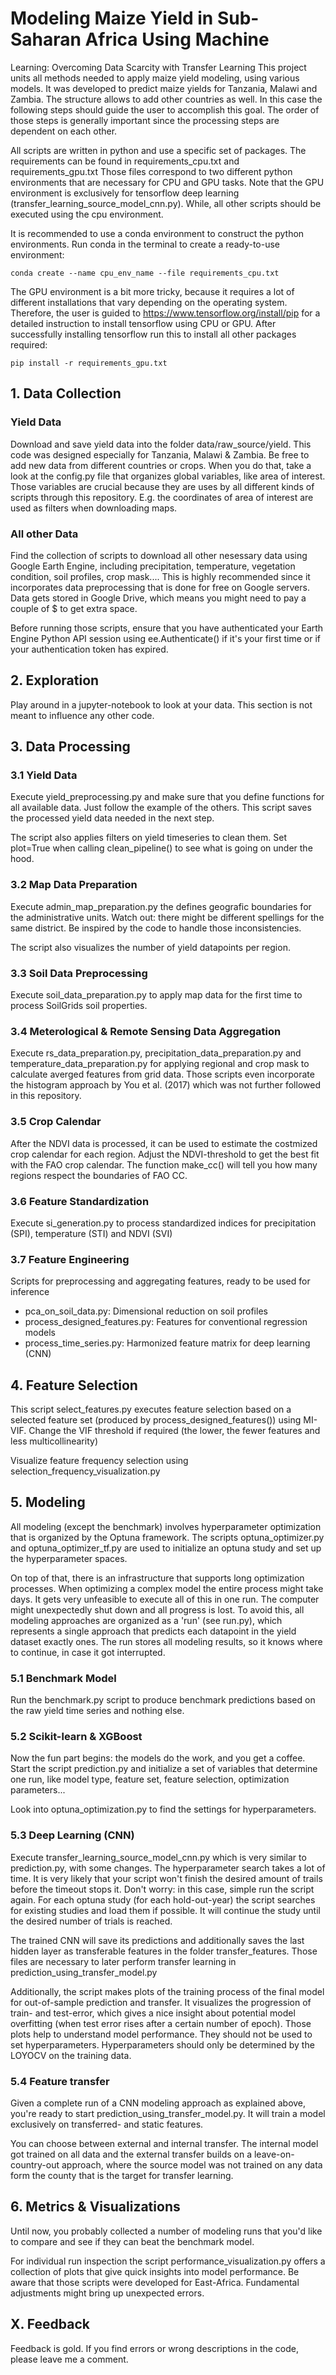 # Modeling Maize Yield in Sub-Saharan Africa Using Machine
Learning: Overcoming Data Scarcity with Transfer Learning
This project units all methods needed to apply maize yield modeling, using various models. It was developed to predict maize yields for Tanzania, Malawi and Zambia.
The structure allows to add other countries as well. In this case the following steps should guide the user to accomplish this goal.
The order of those steps is generally important since the processing steps are dependent on each  other.

All scripts are written in python and use a specific set of packages. The requirements can be found in requirements_cpu.txt and requirements_gpu.txt
Those files correspond to two different python environments that are necessary for CPU and GPU tasks.
Note that the GPU environment is exclusively for tensorflow deep learning (transfer_learning_source_model_cnn.py). 
While, all other scripts should be executed using the cpu environment.

It is recommended to use a conda environment to construct the python environments. 
Run conda in the terminal to create a ready-to-use environment:

    conda create --name cpu_env_name --file requirements_cpu.txt
The GPU environment is a bit more tricky, because it requires a lot of different installations that vary depending on the operating system.
Therefore, the user is guided to https://www.tensorflow.org/install/pip for a detailed instruction to install tensorflow using CPU or GPU. 
After successfully installing tensorflow run this to install all other packages required:
    
    pip install -r requirements_gpu.txt

## 1. Data Collection
### Yield Data
Download and save yield data into the folder data/raw_source/yield. This code was designed especially for Tanzania, Malawi & Zambia.
Be free to add new data from different countries or crops. When you do that, take a look at the config.py file that organizes global variables, like area of interest.
Those variables are crucial because they are uses by all different kinds of scripts through this repository.
E.g. the coordinates of area of interest are used as filters when downloading maps. 
### All other Data
Find the collection of scripts to download all other nesessary data using Google Earth Engine, including precipitation, temperature, vegetation condition, soil profiles, crop mask.... 
This is highly recommended since it incorporates data preprocessing that is done for free on Google servers. 
Data gets stored in Google Drive, which means you might need to pay a couple of $ to get extra space.

Before running those scripts, ensure that you have authenticated your Earth Engine Python API session using 
ee.Authenticate() if it's your first time or if your authentication token has expired.

## 2. Exploration
Play around in a jupyter-notebook to look at your data. This section is not meant to influence any other code.

## 3. Data Processing
### 3.1 Yield Data
Execute yield_preprocessing.py and make sure that you define functions for all available data. 
Just follow the example of the others. This script saves the processed yield data needed in the next step.

The script also applies filters on yield timeseries to clean them. Set plot=True when calling clean_pipeline() to see
what is going on under the hood. 

### 3.2 Map Data Preparation
Execute admin_map_preparation.py the defines geografic boundaries for the administrative units. Watch out: there might be 
different spellings for the same district. Be inspired by the code to handle those inconsistencies. 

The script also visualizes the number of yield datapoints per region.

### 3.3 Soil Data Preprocessing
Execute soil_data_preparation.py to apply map data for the first time to process SoilGrids soil properties.

### 3.4 Meterological & Remote Sensing Data Aggregation
Execute rs_data_preparation.py, precipitation_data_preparation.py and temperature_data_preparation.py for applying regional and crop mask to 
calculate averged features from grid data.
Those scripts even incorporate the histogram approach by You et al. (2017) which was not further followed in this repository.

### 3.5 Crop Calendar
After the NDVI data is processed, it can be used to estimate the costmized crop calendar for each region. 
Adjust the NDVI-threshold to get the best fit with the FAO crop calendar. 
The function make_cc() will tell you how many regions respect the boundaries of FAO CC.

### 3.6 Feature Standardization 
Execute si_generation.py to process standardized indices for precipitation (SPI), temperature (STI) and NDVI (SVI)

### 3.7 Feature Engineering 
Scripts for preprocessing and aggregating features, ready to be used for inference 
- pca_on_soil_data.py: Dimensional reduction on soil profiles
- process_designed_features.py: Features for conventional regression models 
- process_time_series.py: Harmonized feature matrix for deep learning (CNN)

## 4. Feature Selection
This script select_features.py executes feature selection based on a selected feature set (produced by process_designed_features()) using MI-VIF.
Change the VIF threshold if required (the lower, the fewer features and less multicollinearity)

Visualize feature frequency selection using selection_frequency_visualization.py

## 5. Modeling
All modeling (except the benchmark) involves hyperparameter optimization that is 
organized by the Optuna framework. The scripts optuna_optimizer.py and optuna_optimizer_tf.py 
are used to initialize an optuna study and set up the hyperparameter spaces. 

On top of that, there is an infrastructure that supports long optimization processes.
When optimizing a complex model the entire process might take days. It gets very unfeasible
to execute all of this in one run. The computer might unexpectedly shut down and all progress is lost.
To avoid this, all modeling approaches are organized as a 'run' (see run.py), which represents
a single approach that predicts each datapoint in the yield dataset exactly ones. 
The run stores all modeling results, so it knows where to continue, in case it got interrupted.

### 5.1 Benchmark Model
Run the benchmark.py script to produce benchmark predictions based on the raw
yield time series and nothing else. 
### 5.2 Scikit-learn & XGBoost
Now the fun part begins: the models do the work, and you get a coffee.
Start the script prediction.py and initialize a set of variables that determine
one run, like model type, feature set, feature selection, optimization parameters...

Look into optuna_optimization.py to find the settings for hyperparameters.

### 5.3 Deep Learning (CNN)
Execute transfer_learning_source_model_cnn.py which is very similar to prediction.py, with some changes.
The hyperparameter search takes a lot of time. 
It is very likely that your script won't finish the desired amount of trails before the timeout stops it. 
Don't worry: in this case, simple run the script again. For each optuna study (for each hold-out-year) the script searches for existing 
studies and load them if possible. It will continue the study until the desired number of trials is reached. 

The trained CNN will save its predictions and additionally saves the last hidden layer as transferable features in the folder transfer_features.
Those files are necessary to later perform transfer learning in prediction_using_transfer_model.py

Additionally, the script makes plots of the training process of the final model for out-of-sample prediction and transfer.
It visualizes the progression of train- and test-error, which gives a nice insight about potential model overfitting (when test error rises after a certain number of epoch).
Those plots help to understand model performance. They should not be used to set hyperparameters. Hyperparameters should only be determined by the LOYOCV on the training data.

### 5.4 Feature transfer
Given a complete run of a CNN modeling approach as explained above, you're ready to start prediction_using_transfer_model.py.
It will train a model exclusively on transferred- and static features.

You can choose between external and internal transfer. The internal model got trained on all data and the external transfer builds on a leave-on-country-out approach, where the source model was not trained on any data form the county that is the target for transfer learning.

## 6. Metrics & Visualizations
Until now, you probably collected a number of modeling runs that you'd like to compare and see if they can beat the benchmark model.

For individual run inspection the script performance_visualization.py offers a collection of plots that give quick insights into model performance.
Be aware that those scripts were developed for East-Africa. Fundamental adjustments might bring up unexpected errors. 

## X. Feedback
Feedback is gold. If you find errors or wrong descriptions in the code, please leave me a comment. 
